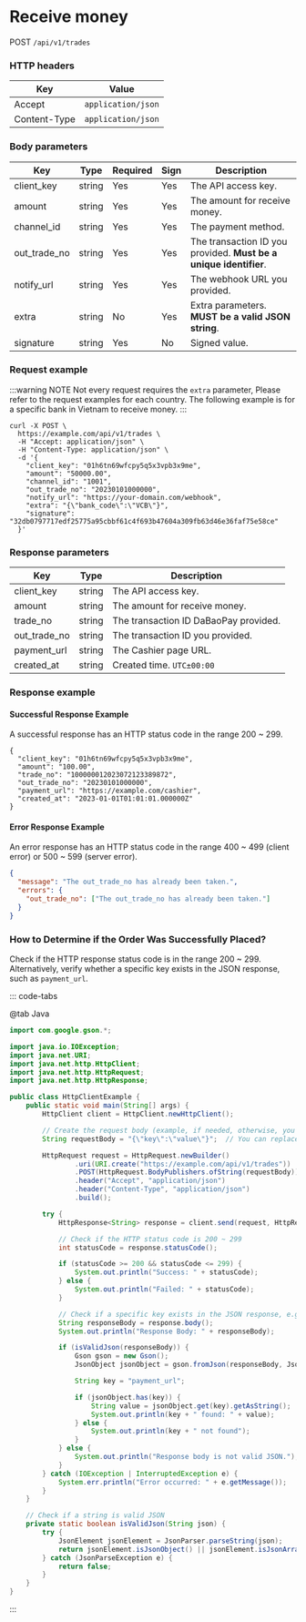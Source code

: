 # Receive money

POST `/api/v1/trades`

### HTTP headers <Badge type="tip" text="Header" vertical="top" />

| Key          | Value              |
|--------------|--------------------|
| Accept       | `application/json` |
| Content-Type | `application/json` |

### Body parameters <Badge type="tip" text="Body" vertical="top" />

| Key          | Type   | Required | Sign | Description                                                       |
|--------------|--------|----------|------|-------------------------------------------------------------------|
| client_key   | string | Yes      | Yes  | The API access key.                                               |
| amount       | string | Yes      | Yes  | The amount for receive money.                                     |
| channel_id   | string | Yes      | Yes  | The payment method.                                               |
| out_trade_no | string | Yes      | Yes  | The transaction ID you provided. **Must be a unique identifier**. |
| notify_url   | string | Yes      | Yes  | The webhook URL you provided.                                     |
| extra        | string | No       | Yes  | Extra parameters. **MUST be a valid JSON string**.                |
| signature    | string | Yes      | No   | Signed value.                                                     |

### Request example

:::warning NOTE
Not every request requires the `extra` parameter,
Please refer to the request examples for each country.
The following example is for a specific bank in Vietnam to receive money.
:::

```shell{8,11}
curl -X POST \
  https://example.com/api/v1/trades \
  -H "Accept: application/json" \
  -H "Content-Type: application/json" \
  -d '{
    "client_key": "01h6tn69wfcpy5q5x3vpb3x9me",
    "amount": "50000.00",
    "channel_id": "1001",
    "out_trade_no": "20230101000000",
    "notify_url": "https://your-domain.com/webhook",
    "extra": "{\"bank_code\":\"VCB\"}",
    "signature": "32db0797717edf25775a95cbbf61c4f693b47604a309fb63d46e36faf75e58ce"
  }'
```

### Response parameters

| Key          | Type   | Description                            |
|--------------|--------|----------------------------------------|
| client_key   | string | The API access key.                    |
| amount       | string | The amount for receive money.          |
| trade_no     | string | The transaction ID DaBaoPay provided. |
| out_trade_no | string | The transaction ID you provided.       |
| payment_url  | string | The Cashier page URL.                  |
| created_at   | string | Created time. `UTC±00:00`              |

### Response example

#### Successful Response Example

A successful response has an HTTP status code in the range 200 ~ 299.

```json{4,6}
{
  "client_key": "01h6tn69wfcpy5q5x3vpb3x9me",
  "amount": "100.00",
  "trade_no": "100000012023072123389872",
  "out_trade_no": "20230101000000",
  "payment_url": "https://example.com/cashier",
  "created_at": "2023-01-01T01:01:01.000000Z"
}
```

#### Error Response Example

An error response has an HTTP status code in the range 400 ~ 499 (client error) or 500 ~ 599 (server error).

```json
{
  "message": "The out_trade_no has already been taken.",
  "errors": {
    "out_trade_no": ["The out_trade_no has already been taken."]
  }
}
```

### How to Determine if the Order Was Successfully Placed?

Check if the HTTP response status code is in the range 200 ~ 299. Alternatively, verify whether a specific key exists in the JSON response, such as `payment_url`.

::: code-tabs

@tab Java

```java
import com.google.gson.*;

import java.io.IOException;
import java.net.URI;
import java.net.http.HttpClient;
import java.net.http.HttpRequest;
import java.net.http.HttpResponse;

public class HttpClientExample {
    public static void main(String[] args) {
        HttpClient client = HttpClient.newHttpClient();

        // Create the request body (example, if needed, otherwise, you can remove this)
        String requestBody = "{\"key\":\"value\"}";  // You can replace with actual data for POST request

        HttpRequest request = HttpRequest.newBuilder()
                .uri(URI.create("https://example.com/api/v1/trades"))
                .POST(HttpRequest.BodyPublishers.ofString(requestBody))
                .header("Accept", "application/json")
                .header("Content-Type", "application/json")
                .build();

        try {
            HttpResponse<String> response = client.send(request, HttpResponse.BodyHandlers.ofString());

            // Check if the HTTP status code is 200 ~ 299
            int statusCode = response.statusCode();

            if (statusCode >= 200 && statusCode <= 299) {
                System.out.println("Success: " + statusCode);
            } else {
                System.out.println("Failed: " + statusCode);
            }

            // Check if a specific key exists in the JSON response, e.g., 'payment_url'
            String responseBody = response.body();
            System.out.println("Response Body: " + responseBody);

            if (isValidJson(responseBody)) {
                Gson gson = new Gson();
                JsonObject jsonObject = gson.fromJson(responseBody, JsonObject.class);

                String key = "payment_url";

                if (jsonObject.has(key)) {
                    String value = jsonObject.get(key).getAsString();
                    System.out.println(key + " found: " + value);
                } else {
                    System.out.println(key + " not found");
                }
            } else {
                System.out.println("Response body is not valid JSON.");
            }
        } catch (IOException | InterruptedException e) {
            System.err.println("Error occurred: " + e.getMessage());
        }
    }

    // Check if a string is valid JSON
    private static boolean isValidJson(String json) {
        try {
            JsonElement jsonElement = JsonParser.parseString(json);
            return jsonElement.isJsonObject() || jsonElement.isJsonArray();
        } catch (JsonParseException e) {
            return false;
        }
    }
}
```
:::
